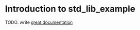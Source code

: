 # Introduction to std_lib_example

TODO: write [great documentation](http://jacobian.org/writing/what-to-write/)
